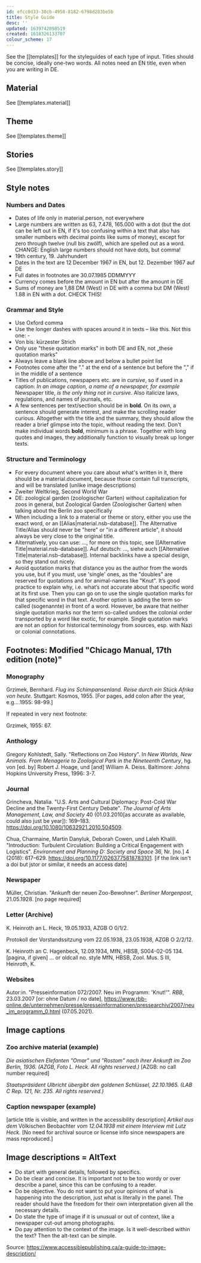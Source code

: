 ```yaml
---
id: efcc0d33-30cb-4958-8182-6798d283be5b
title: Style Guide
desc: ''
updated: 1639742098519
created: 1618326133707
colour_scheme: 17
---
```


<!-- Notes should be in comments like this -->
<!-- Easiest way to do this - Hit `Cmd + /` -->
<!-- On Windows Press Ctrl + / -->
<!-- On Mac Press Cmd + / -->

See the [[templates]] for the styleguides of each type of input. Titles should be concise, ideally one-two words. All notes need an EN title, even when you are writing in DE.

## Material

See [[templates.material]]

## Theme

See [[templates.theme]]

## Stories

See [[templates.story]]

## Style notes

### Numbers and Dates

* Dates of life only in material.person, not everywhere
* Large numbers are written as 63, 7.478, 165.000 with a dot (but the dot can be left out in EN, if it's too confusing within a text that also has smaller numbers with decimal points like sums of money), except for zero through twelve (null bis zwölf), which are spelled out as a word. CHANGE: English large numbers should not have dots, but comma!
* 19th century, 19. Jahrhundert
* Dates in the text are 12 December 1967 in EN, but 12. Dezember 1967 auf DE
* Full dates in footnotes are 30.07.1985 DDMMYYY
* Currency comes before the amount in EN but after the amount in DE
* Sums of money are 1,88 DM (West) in DE with a comma but DM (West) 1.88 in EN with a dot. CHECK THIS!

### Grammar and Style

- Use Oxford comma
- Use the longer dashes with spaces around it in texts – like this. Not this one: -
- Von bis: kürzester Strich
- Only use "these quotation marks" in both DE and EN, not „these quotation marks”
- Always leave a blank line above and below a bullet point list
- Footnotes come after the "." at the end of a sentence but before the "," if in the middle of a sentence
- Titles of publications, newspapers etc. are in _cursive_, so if used in a caption: _In an image caption, a name of a newspaper, for example_ Newspaper title, _is the only thing not in cursive_. Also italicize laws, regulations, and names of journals, etc.
- A few sentences per text/section should be in **bold**. On its own, a sentence should generate interest, and make the scrolling reader curious. Altogether with the title and the summary, they should allow the reader a brief glimpse into the topic, without reading the text. Don't make individual words **bold**, minimum is a phrase. Together with long quotes and images, they additionally function to visually break up longer texts.

### Structure and Terminology

- For every document where you care about what's written in it, there should be a material.document, because those contain full transcripts, and will be translated (unlike image descriptions)
- Zweiter Weltkrieg, Second World War
- DE: zoological garden (zoologischer Garten) without capitalization for zoos in general, but Zoological Garden (Zoologischer Garten) when talking about the Berlin zoo specifically
- When including a link to a material or theme or story, either you use the exact word, or an [[Alias|material.nsb-database]]. The Alternative Title/Alias should never be "here" or "in a different article", it should always be very close to the original title.
- Alternatively, you can use: ..., for more on this topic, see [[Alternative Title|material.nsb-database]]. Auf deutsch: ..., siehe auch [[Alternative Title|material.nsb-database]]. Internal backlinks have a special design, so they stand out nicely.
- Avoid quotation marks that distance you as the author from the words you use, but if you must, use 'single' ones, as the "doubles" are reserved for quotations and for animal-names like "Knut". It’s good practice to explain why, i.e. what’s not accurate about that specific word at its first use.  Then you can go on to use the single quotation marks for that specific word in that text. Another option is adding the term so-called (sogenannte) in front of a word. However, be aware that neither single quotation marks nor the term so-called undoes the colonial order transported by a word like exotic, for example. Single quotation marks are not an option for historical terminology from sources, esp. with Nazi or colonial connotations.

## Footnotes: Modified "Chicago Manual, 17th edition (note)"

### Monography

Grzimek, Bernhard. _Flug ins Schimpansenland. Reise durch ein Stück Afrika von heute._ Stuttgart: Kosmos, 1955. [For pages, add colon after the year, e.g....1955: 98-99.]

If repeated in very next footnote:

Grzimek, 1955: 67.

### Anthology

Gregory Kohlstedt, Sally. "Reflections on Zoo History". In _New Worlds, New Animals. From Menagerie to Zoological Park in the Nineteenth Century_, hg. von [ed. by] Robert J. Hoage, und [and] William A. Deiss. Baltimore: Johns Hopkins University Press, 1996: 3-7.

### Journal

Grincheva, Natalia. "U.S. Arts and Cultural Diplomacy: Post-Cold War Decline and the Twenty-First Century Debate". _The Journal of Arts Management, Law, and Society_ 40 (01.03.2010[as accurate as available, could also just be year]): 169–183. https://doi.org/10.1080/10632921.2010.504509.

Chua, Charmaine, Martin Danyluk, Deborah Cowen, und Laleh Khalili. "Introduction: Turbulent Circulation: Building a Critical Engagement with Logistics". _Environment and Planning D: Society and Space_ 36, Nr. [no.] 4 (2018): 617–629. https://doi.org/10.1177/0263775818783101. [if the link isn't a doi but jstor or similar, it needs an access date]

### Newspaper

Müller, Christian. "Ankunft der neuen Zoo-Bewohner". _Berliner Morgenpost_, 21.05.1928. [no page required]

### Letter (Archive)

K. Heinroth an L. Heck, 19.05.1933, AZGB O 0/1/2.

Protokoll der Vorstandssitzung vom 22.05.1938, 23.05.1938, AZGB O 2/2/12.

K. Heinroth an C. Hagenbeck, 12.09.1934, MfN, HBSB, S004-02-05 134. [pagina, if given]
... or oldcall no. style MfN, HBSB, Zool. Mus. S III, Heinroth, K.

### Websites

Autor:in. "Presseinformation 072/2007. Neu im Programm: 'Knut!'". _RBB_, 23.03.2007 [or: ohne Datum / no date], https://www.rbb-online.de/unternehmen/presse/presseinformationen/pressearchiv/2007/neu_im_programm_0.html (07.05.2021).

## Image captions

### Zoo archive material (example)

_Die asiatischen Elefanten "Omar" und "Rostom" nach ihrer Ankunft im Zoo Berlin, 1936. (AZGB, Foto L. Heck. All rights reserved.)_ [AZGB: no call number required]

_Staatspräsident Ulbricht übergibt den goldenen Schlüssel, 22.10.1965. (LAB C Rep. 121, Nr. 235. All rights reserved.)_

### Caption newspaper (example)

[article title is visible, and written in the accessibility description] _Artikel aus dem_ Völkischen Beobachter _vom 12.04.1938 mit einem Interview mit Lutz Heck._ [No need for archival source or license info since newspapers are mass reproduced.]

## Image descriptions = AltText

* Do start with general details, followed by specifics.
* Do be clear and concise. It is important not to be too wordy or over describe a panel, since this can be confusing to a reader.
* Do be objective. You do not want to put your opinions of what is happening into the description, just what is literally in the panel. The reader should have the freedom for their own interpretation given all the necessary details.
* Do state the type of image if it is unusual or out of context, like a newspaper cut-out among photographs.
* Do pay attention to the context of the image. Is it well-described within the text? Then the alt-text can be simple.

Source: https://www.accessiblepublishing.ca/a-guide-to-image-description/
